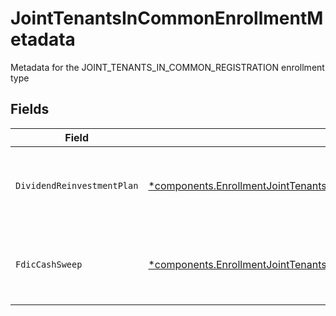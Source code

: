 # JointTenantsInCommonEnrollmentMetadata

Metadata for the JOINT_TENANTS_IN_COMMON_REGISTRATION enrollment type


## Fields

| Field                                                                                                                                                                                       | Type                                                                                                                                                                                        | Required                                                                                                                                                                                    | Description                                                                                                                                                                                 | Example                                                                                                                                                                                     |
| ------------------------------------------------------------------------------------------------------------------------------------------------------------------------------------------- | ------------------------------------------------------------------------------------------------------------------------------------------------------------------------------------------- | ------------------------------------------------------------------------------------------------------------------------------------------------------------------------------------------- | ------------------------------------------------------------------------------------------------------------------------------------------------------------------------------------------- | ------------------------------------------------------------------------------------------------------------------------------------------------------------------------------------------- |
| `DividendReinvestmentPlan`                                                                                                                                                                  | [*components.EnrollmentJointTenantsInCommonEnrollmentMetadataDividendReinvestmentPlan](../../models/components/enrollmentjointtenantsincommonenrollmentmetadatadividendreinvestmentplan.md) | :heavy_minus_sign:                                                                                                                                                                          | Option to auto-enroll in Dividend Reinvestment; defaults to true                                                                                                                            | DIVIDEND_REINVESTMENT_ENROLL                                                                                                                                                                |
| `FdicCashSweep`                                                                                                                                                                             | [*components.EnrollmentJointTenantsInCommonEnrollmentMetadataFdicCashSweep](../../models/components/enrollmentjointtenantsincommonenrollmentmetadatafdiccashsweep.md)                       | :heavy_minus_sign:                                                                                                                                                                          | Option to auto-enroll in FDIC cash sweep; defaults to true                                                                                                                                  | FDIC_CASH_SWEEP_ENROLL                                                                                                                                                                      |